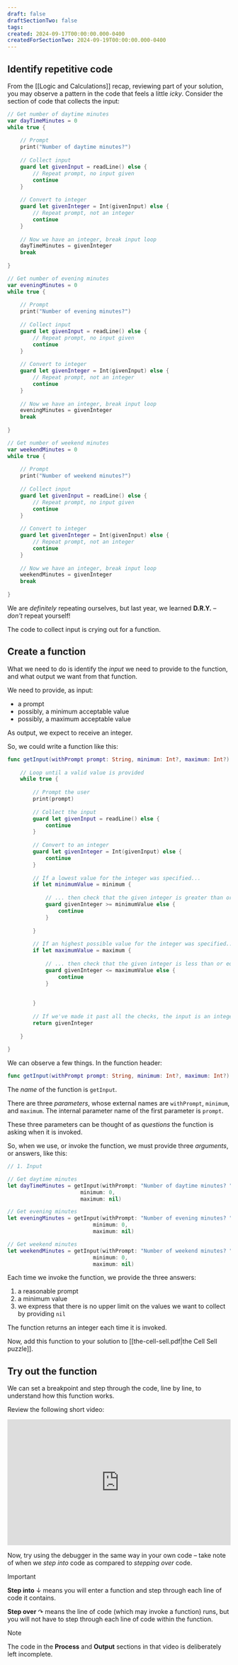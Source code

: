 ```yaml
---
draft: false
draftSectionTwo: false
tags: 
created: 2024-09-17T00:00:00.000-0400
createdForSectionTwo: 2024-09-19T00:00:00.000-0400
---
```


## Identify repetitive code

From the [[Logic and Calculations]] recap, reviewing part of your solution, you may observe a pattern in the code that feels a little *icky*. Consider the section of code that collects the input:

```swift
// Get number of daytime minutes
var dayTimeMinutes = 0
while true {
    
    // Prompt
    print("Number of daytime minutes?")
    
    // Collect input
    guard let givenInput = readLine() else {
        // Repeat prompt, no input given
        continue
    }
    
    // Convert to integer
    guard let givenInteger = Int(givenInput) else {
        // Repeat prompt, not an integer
        continue
    }
    
    // Now we have an integer, break input loop
    dayTimeMinutes = givenInteger
    break
 
}

// Get number of evening minutes
var eveningMinutes = 0
while true {
    
    // Prompt
    print("Number of evening minutes?")
    
    // Collect input
    guard let givenInput = readLine() else {
        // Repeat prompt, no input given
        continue
    }
    
    // Convert to integer
    guard let givenInteger = Int(givenInput) else {
        // Repeat prompt, not an integer
        continue
    }
    
    // Now we have an integer, break input loop
    eveningMinutes = givenInteger
    break
 
}

// Get number of weekend minutes
var weekendMinutes = 0
while true {
    
    // Prompt
    print("Number of weekend minutes?")
    
    // Collect input
    guard let givenInput = readLine() else {
        // Repeat prompt, no input given
        continue
    }
    
    // Convert to integer
    guard let givenInteger = Int(givenInput) else {
        // Repeat prompt, not an integer
        continue
    }
    
    // Now we have an integer, break input loop
    weekendMinutes = givenInteger
    break
 
}
```

We are *definitely* repeating ourselves, but last year, we learned **D.R.Y.** – *don't* repeat yourself!

The code to collect input is crying out for a function.

## Create a function

What we need to do is identify the *input* we need to provide to the function, and what output we want from that function.

We need to provide, as input:

- a prompt
- possibly, a minimum acceptable value
- possibly, a maximum acceptable value

As output, we expect to receive an integer.

So, we could write a function like this:

```swift
func getInput(withPrompt prompt: String, minimum: Int?, maximum: Int?) -> Int {
    
    // Loop until a valid value is provided
    while true {
        
        // Prompt the user
        print(prompt)
        
        // Collect the input
        guard let givenInput = readLine() else {
            continue
        }
        
        // Convert to an integer
        guard let givenInteger = Int(givenInput) else {
            continue
        }
        
        // If a lowest value for the integer was specified...
        if let minimumValue = minimum {
            
            // ... then check that the given integer is greater than or equal to the lowest desired value.
            guard givenInteger >= minimumValue else {
                continue
            }
            
        }
        
        // If an highest possible value for the integer was specified...
        if let maximumValue = maximum {
            
            // ... then check that the given integer is less than or equal to the highest desired value.
            guard givenInteger <= maximumValue else {
                continue
            }
            
            
        }
        
        // If we've made it past all the checks, the input is an integer in the desired range of values, so, return it
        return givenInteger
        
    }
    
}
```

We can observe a few things. In the function header:

```swift
func getInput(withPrompt prompt: String, minimum: Int?, maximum: Int?) -> Int {
```

The *name* of the function is `getInput`.

There are three *parameters*, whose external names are `withPrompt`, `minimum`, and `maximum`. The internal parameter name of the first parameter is `prompt`.

These three parameters can be thought of as *questions* the function is asking when it is invoked.

So, when we use, or invoke the function, we must provide three *arguments*, or answers, like this:

```swift
// 1. Input

// Get daytime minutes
let dayTimeMinutes = getInput(withPrompt: "Number of daytime minutes? ",
                       minimum: 0,
                       maximum: nil)

// Get evening minutes
let eveningMinutes = getInput(withPrompt: "Number of evening minutes? ",
                           minimum: 0,
                           maximum: nil)

// Get weekend minutes
let weekendMinutes = getInput(withPrompt: "Number of weekend minutes? ",
                           minimum: 0,
                           maximum: nil)
```

Each time we invoke the function, we provide the three answers:

1. a reasonable prompt
2. a minimum value
3. we express that there is no upper limit on the values we want to collect by providing `nil`

The function returns an integer each time it is invoked.

Now, add this function to your solution to [[the-cell-sell.pdf|the Cell Sell puzzle]].

## Try out the function

We can set a breakpoint and step through the code, line by line, to understand how this function works.

Review the following short video:

<div style="padding:56.25% 0 0 0;position:relative;">
	<iframe src="https://player.vimeo.com/video/1010191794?h=f74f5263c3&amp;badge=0&amp;autopause=0&amp;player_id=0&amp;app_id=58479&portrait=0&byline=0&title=0" frameborder="0" allow="autoplay; fullscreen; picture-in-picture; clipboard-write" style="position:absolute;top:0;left:0;width:100%;height:100%;" title="Opening the Teamspace">
	</iframe>
	</div>
<script src="https://player.vimeo.com/api/player.js"></script>

Now, try using the debugger in the same way in your own code – take note of when we *step into* code as compared to *stepping over* code.

> [!IMPORTANT]
> 
> **Step into** ↓ means you will enter a function and step through each line of code it contains.
> 
> **Step over** ↷ means the line of code (which may invoke a function) runs, but you will not have to step through each line of code within the function.

> [!NOTE]
> 
> The code in the **Process** and **Output** sections in that video is deliberately left incomplete.
